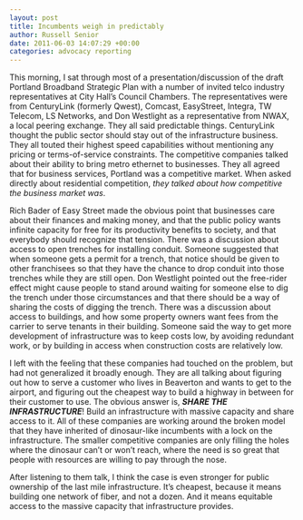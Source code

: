 ```yaml
---
layout: post
title: Incumbents weigh in predictably
author: Russell Senior
date: 2011-06-03 14:07:29 +00:00
categories: advocacy reporting
---
```

This morning, I sat through most of a presentation/discussion of the draft Portland Broadband Strategic Plan with a number of invited telco industry representatives at City Hall’s Council Chambers. The representatives were from CenturyLink (formerly Qwest), Comcast, EasyStreet, Integra, TW Telecom, LS Networks, and Don Westlight as a representative from NWAX, a local peering exchange. They all said predictable things. CenturyLink thought the public sector should stay out of the infrastructure business. They all touted their highest speed capabilities without mentioning any pricing or terms-of-service constraints. The competitive companies talked about their ability to bring metro ethernet to businesses. They all agreed that for business services, Portland was a competitive market. When asked directly about residential competition, *they talked about how competitive the business market was*.

Rich Bader of Easy Street made the obvious point that businesses care about their finances and making money, and that the public policy wants infinite capacity for free for its productivity benefits to society, and that everybody should recognize that tension. There was a discussion about access to open trenches for installing conduit. Someone suggested that when someone gets a permit for a trench, that notice should be given to other franchisees so that they have the chance to drop conduit into those trenches while they are still open. Don Westlight pointed out the free-rider effect might cause people to stand around waiting for someone else to dig the trench under those circumstances and that there should be a way of sharing the costs of digging the trench. There was a discussion about access to buildings, and how some property owners want fees from the carrier to serve tenants in their building. Someone said the way to get more development of infrastructure was to keep costs low, by avoiding redundant work, or by building in access when construction costs are relatively low.

I left with the feeling that these companies had touched on the problem, but had not generalized it broadly enough. They are all talking about figuring out how to serve a customer who lives in Beaverton and wants to get to the airport, and figuring out the cheapest way to build a highway in between for their customer to use. The obvious answer is, ***SHARE THE INFRASTRUCTURE***! Build an infrastructure with massive capacity and share access to it. All of these companies are working around the broken model that they have inherited of dinosaur-like incumbents with a lock on the infrastructure. The smaller competitive companies are only filling the holes where the dinosaur can’t or won’t reach, where the need is so great that people with resources are willing to pay through the nose.

After listening to them talk, I think the case is even stronger for public ownership of the last mile infrastructure. It’s cheapest, because it means building one network of fiber, and not a dozen. And it means equitable access to the massive capacity that infrastructure provides.
